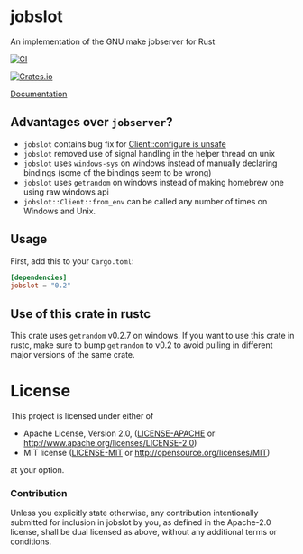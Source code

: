 # jobslot

An implementation of the GNU make jobserver for Rust

[![CI](https://github.com/cargo-bins/jobslot/actions/workflows/main.yml/badge.svg)](https://github.com/cargo-bins/jobslot/actions/workflows/main.yml)


[![Crates.io](https://img.shields.io/crates/v/jobslot)](https://crates.io/crates/jobslot)

[Documentation](https://docs.rs/jobslot)

## Advantages over `jobserver`?

 - `jobslot` contains bug fix for [Client::configure is unsafe]
 - `jobslot` removed use of signal handling in the helper thread on unix
 - `jobslot` uses `windows-sys` on windows instead of manually declaring bindings (some of the bindings seem to be wrong)
 - `jobslot` uses `getrandom` on windows instead of making homebrew one using raw windows api
 - `jobslot::Client::from_env` can be called any number of times on Windows and Unix.

[Client::configure is unsafe]: https://github.com/alexcrichton/jobserver-rs/issues/25

## Usage

First, add this to your `Cargo.toml`:

```toml
[dependencies]
jobslot = "0.2"
```

## Use of this crate in rustc

This crate uses `getrandom` v0.2.7 on windows.
If you want to use this crate in rustc, make sure to bump `getrandom` to v0.2
to avoid pulling in different major versions of the same crate.

# License

This project is licensed under either of

 * Apache License, Version 2.0, ([LICENSE-APACHE](LICENSE-APACHE) or
   http://www.apache.org/licenses/LICENSE-2.0)
 * MIT license ([LICENSE-MIT](LICENSE-MIT) or
   http://opensource.org/licenses/MIT)

at your option.

### Contribution

Unless you explicitly state otherwise, any contribution intentionally submitted
for inclusion in jobslot by you, as defined in the Apache-2.0 license, shall be
dual licensed as above, without any additional terms or conditions.
